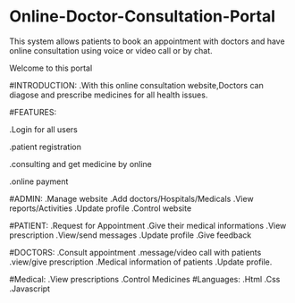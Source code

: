 # Online-Doctor-Consultation-Portal
This system allows patients to book an appointment with doctors and have online consultation using voice or video call or by chat.

Welcome to this portal

#INTRODUCTION:
  .With this online consultation website,Doctors can diagose and prescribe medicines for all health issues.

#FEATURES:

 .Login for all users
 
 .patient registration
 
 .consulting and get medicine by online
 
 .online payment

#ADMIN:
 .Manage website
 .Add doctors/Hospitals/Medicals
 .View reports/Activities
 .Update profile
 .Control website
 
#PATIENT:
 .Request for Appointment
 .Give their medical informations
 .View prescription
 .View/send messages
 .Update profile
 .Give feedback
 
#DOCTORS:
 .Consult appointment
 .message/video call with patients
 .view/give prescription
 .Medical information of patients
 .Update profile.
 
#Medical:
 .View prescriptions
 .Control Medicines
#Languages:
 .Html
 .Css
 .Javascript
 
